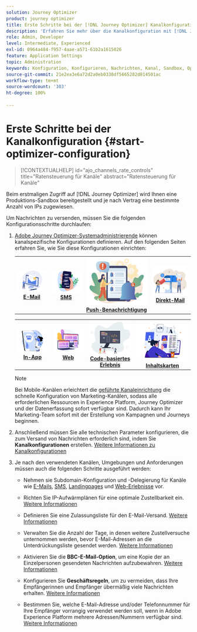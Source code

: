 ```yaml
---
solution: Journey Optimizer
product: journey optimizer
title: Erste Schritte bei der [!DNL Journey Optimizer] Kanalkonfiguration
description: 'Erfahren Sie mehr über die Kanalkonfiguration mit [!DNL Journey Optimizer] '
role: Admin, Developer
level: Intermediate, Experienced
exl-id: 0964a484-f957-4aae-a571-61b2a1615026
feature: Application Settings
topic: Administration
keywords: Konfiguration, Konfigurieren, Nachrichten, Kanal, Sandbox, Optimizer
source-git-commit: 21e2ea3e6a72d2a0eb0338df5665282d814501ac
workflow-type: tm+mt
source-wordcount: '303'
ht-degree: 100%

---
```



# Erste Schritte bei der Kanalkonfiguration {#start-optimizer-configuration}

>[!CONTEXTUALHELP]
>id="ajo_channels_rate_controls"
>title="Ratensteuerung für Kanäle"
>abstract="Ratensteuerung für Kanäle"

Beim erstmaligen Zugriff auf [!DNL Journey Optimizer] wird Ihnen eine Produktions-Sandbox bereitgestellt und je nach Vertrag eine bestimmte Anzahl von IPs zugewiesen.

Um Nachrichten zu versenden, müssen Sie die folgenden Konfigurationsschritte durchlaufen:

1. [Adobe Journey Optimizer-Systemadministrierende](../start/path/administrator.md) können kanalspezifische Konfigurationen definieren. Auf den folgenden Seiten erfahren Sie, wie Sie diese Konfigurationen einrichten:

   <table style="table-layout:fixed"><tr style="border: 0;">
    <td><a href="../email/get-started-email-config.md"><img alt="E-Mail" src="../channels/assets/do-not-localize/email.png"></a>
    <div align="center"><a href="../email/get-started-email-config.md"><strong>E-Mail</strong></a></div></td>
    <td><a href="../sms/sms-configuration.md"><img alt="sms" src="../channels/assets/do-not-localize/sms.png"></a>
    <div align="center"><a href="../sms/sms-configuration.md"><strong>SMS</strong></a></div></td>
    <td><a href="../push/push-configuration.md"><img alt="Push" src="../channels/assets/do-not-localize/push.png"></a>
    <div align="center"><a href="../push/push-configuration.md"><strong>Push-Benachrichtigung</strong></a></div></td>
    <td><a href="../direct-mail/direct-mail-configuration.md"><img alt="Direkt-Mail" src="../channels/assets/do-not-localize/direct-mail.jpg"></a>
    <div align="center"><a href="../direct-mail/direct-mail-configuration.md"><strong>Direkt-Mail</strong></a></div></td>
    </tr></table>

   <table style="table-layout:fixed"><tr style="border: 0;">
    <td><a href="../in-app/inapp-configuration.md"><img alt="In-App" src="../channels/assets/do-not-localize/inapp.jpg"></a>
    <div align="center"><a href="../in-app/inapp-configuration.md"><strong>In-App</strong></a></div></td>
    <td><a href="../web/web-configuration.md"><img alt="Web" src="../channels/assets/do-not-localize/web.jpg"></a>
    <div align="center"><a href="../web/web-configuration.md"><strong>Web</strong></a></div></td>
    <td><a href="../code-based/code-based-configuration.md"><img alt="Code-basiertes Erlebnis" src="../channels/assets/do-not-localize/code.png"></a>
    <div align="center"><a href="../code-based/code-based-configuration.md"><strong>Code-basiertes Erlebnis</strong></a></div></td>
    <td><a href="../content-card/content-card-configuration-prereq.md"><img alt="Inhaltskarten" src="../channels/assets/do-not-localize/cards.png"></a>
    <div align="center"><a href="../content-card/content-card-configuration-prereq.md"><strong>Inhaltskarten</strong></a></div></td>
    </tr></table>

   >[!NOTE]
   >
   >Bei Mobile-Kanälen erleichtert die [geführte Kanaleinrichtung](set-mobile-config.md) die schnelle Konfiguration von Marketing-Kanälen, sodass alle erforderlichen Ressourcen in Experience Platform, Journey Optimizer und der Datenerfassung sofort verfügbar sind. Dadurch kann Ihr Marketing-Team sofort mit der Erstellung von Kampagnen und Journeys beginnen.

1. Anschließend müssen Sie alle technischen Parameter konfigurieren, die zum Versand von Nachrichten erforderlich sind, indem Sie **Kanalkonfigurationen** erstellen. [Weitere Informationen zu Kanalkonfigurationen](channel-surfaces.md)

1. Je nach den verwendeten Kanälen, Umgebungen und Anforderungen müssen auch die folgenden Schritte ausgeführt werden:

   * Nehmen sie Subdomain-Konfiguration und -Delegierung für Kanäle wie [E-Mails](about-subdomain-delegation.md), [SMS](../sms/sms-subdomains.md), [Landingpages](../landing-pages/lp-subdomains.md) und [Web-Erlebnisse](../web/web-delegated-subdomains.md) vor.

   * Richten Sie IP-Aufwärmplänen für eine optimale Zustellbarkeit ein. [Weitere Informationen](ip-warmup-gs.md)

   * Definieren Sie eine Zulassungsliste für den E-Mail-Versand. [Weitere Informationen](allow-list.md)

   * Verwalten Sie die Anzahl der Tage, in denen weitere Zustellversuche unternommen werden, bevor E-Mail-Adressen an die Unterdrückungsliste gesendet werden. [Weitere Informationen](manage-suppression-list.md)

   * Aktivieren Sie die **BBC-E-Mail-Option**, um eine Kopie der an Einzelpersonen gesendeten Nachrichten aufzubewahren. [Weitere Informationen](archiving-support.md#enable-bcc)

   * Konfigurieren Sie **Geschäftsregeln**, um zu vermeiden, dass Ihre Empfängerinnen und Empfänger übermäßig viele Nachrichten erhalten. [Weitere Informationen](../conflict-prioritization/rule-sets.md)

   * Bestimmen Sie, welche E-Mail-Adresse und/oder Telefonnummer für Ihre Empfänger vorrangig verwendet werden soll, wenn in Adobe Experience Platform mehrere Adressen/Nummern verfügbar sind. [Weitere Informationen](primary-email-addresses.md)
